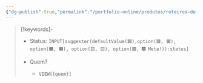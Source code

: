 ```yaml
---
{"dg-publish":true,"permalink":"/portfolio-online/produtos/roteiros-de-educacao-cientifica/","tags":["💼/🔍"],"created":"2024-02-14T12:36:20.564-03:00","updated":"2024-02-06T17:13:27.813-03:00"}
---
```



>[!keywords]-
> - Status: `INPUT[suggester(defaultValue(🟥️),option(🟥️, 🟥️), option(🟧️, 🟧️), option(🟨️, 🟨️), option(🟩️, 🎆 Meta!)):status]`
>
> - Quem?
> 	- `VIEW[{quem}]`
